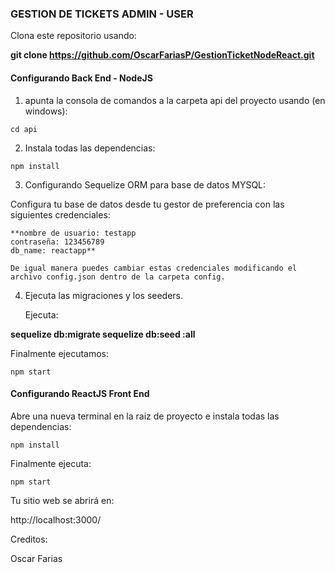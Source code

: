 ### GESTION DE TICKETS ADMIN - USER

Clona este repositorio usando:

**git clone https://github.com/OscarFariasP/GestionTicketNodeReact.git**


#### Configurando Back End - NodeJS

1. apunta la consola de comandos a la carpeta api del proyecto usando (en windows):

 ```shell
cd api  
```
2. Instala todas las dependencias:

 ```shell
npm install
```

3. Configurando Sequelize ORM para base de datos MYSQL:

 Configura tu base de datos desde tu gestor de preferencia con las siguientes credenciales:

	**nombre de usuario: testapp
	contraseña: 123456789
	db_name: reactapp**
	
	De igual manera puedes cambiar estas credenciales modificando el archivo config.json dentro de la carpeta config.
	
4. Ejecuta las migraciones y los seeders.

	Ejecuta: 
	
<b>	
sequelize db:migrate
sequelize db:seed :all
</b>


Finalmente ejecutamos:
```shell
npm start
```

#### Configurando ReactJS Front End

Abre una nueva terminal en la raiz de proyecto e instala todas las dependencias:

```shell
npm install 
```
Finalmente ejecuta:
```shell
npm start
```
Tu sitio web se abrirá en:

http://localhost:3000/

Creditos:

Oscar Farias

